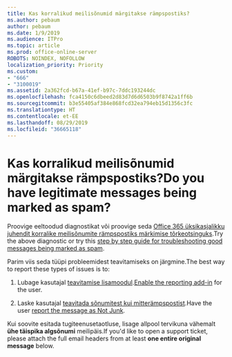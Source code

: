 ```yaml
---
title: Kas korralikud meilisõnumid märgitakse rämpspostiks?
ms.author: pebaum
author: pebaum
ms.date: 1/9/2019
ms.audience: ITPro
ms.topic: article
ms.prod: office-online-server
ROBOTS: NOINDEX, NOFOLLOW
localization_priority: Priority
ms.custom:
- "666"
- "3100019"
ms.assetid: 2a362fcd-b67a-41ef-b97c-7ddc193244dc
ms.openlocfilehash: fca4150c6dbeed2d83d7d6d6503b9f8742a1ff6b
ms.sourcegitcommit: b3e55405af384e868fcd32ea794eb15d1356c3fc
ms.translationtype: HT
ms.contentlocale: et-EE
ms.lasthandoff: 08/29/2019
ms.locfileid: "36665118"
---
```

# <a name="do-you-have-legitimate-messages-being-marked-as-spam"></a><span data-ttu-id="9b7ab-102">Kas korralikud meilisõnumid märgitakse rämpspostiks?</span><span class="sxs-lookup"><span data-stu-id="9b7ab-102">Do you have legitimate messages being marked as spam?</span></span>

<span data-ttu-id="9b7ab-103">Proovige eeltoodud diagnostikat või proovige seda [Office 365 üksikasjalikku juhendit korralike meilisõnumite rämpspostiks märkimise tõrkeotsinguks](https://docs.microsoft.com/office365/securitycompliance/prevent-email-from-being-marked-as-spam-0).</span><span class="sxs-lookup"><span data-stu-id="9b7ab-103">Try the above diagnostic or try this [step by step guide for troubleshooting good messages being marked as spam](https://docs.microsoft.com/office365/securitycompliance/prevent-email-from-being-marked-as-spam-0).</span></span>
  
<span data-ttu-id="9b7ab-104">Parim viis seda tüüpi probleemidest teavitamiseks on järgmine.</span><span class="sxs-lookup"><span data-stu-id="9b7ab-104">The best way to report these types of issues is to:</span></span>
  
1. <span data-ttu-id="9b7ab-105">Lubage kasutajal [teavitamise lisamoodul](https://docs.microsoft.com/office365/securitycompliance/enable-the-report-message-add-in).</span><span class="sxs-lookup"><span data-stu-id="9b7ab-105">[Enable the reporting add-in](https://docs.microsoft.com/office365/securitycompliance/enable-the-report-message-add-in) for the user.</span></span>

2. <span data-ttu-id="9b7ab-106">Laske kasutajal [teavitada sõnumitest kui mitterämpspostist](https://support.office.com/article/use-the-report-message-add-in-b5caa9f1-cdf3-4443-af8c-ff724ea719d2?ui=en-US&amp;rs=en-US&amp;ad=US).</span><span class="sxs-lookup"><span data-stu-id="9b7ab-106">Have the user [report the message as Not Junk](https://support.office.com/article/use-the-report-message-add-in-b5caa9f1-cdf3-4443-af8c-ff724ea719d2?ui=en-US&amp;rs=en-US&amp;ad=US).</span></span>

<span data-ttu-id="9b7ab-107">Kui soovite esitada tugiteenusetaotluse, lisage allpool tervikuna vähemalt **ühe täispika algsõnumi** meilipäis.</span><span class="sxs-lookup"><span data-stu-id="9b7ab-107">If you'd like to open a support ticket, please attach the full email headers from at least **one entire original message** below.</span></span>
  